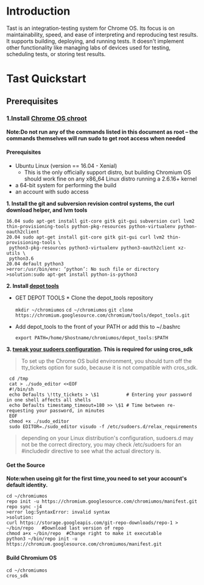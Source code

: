 # Introduction
Tast is an integration-testing system for Chrome OS. Its focus is on maintainability, speed, and ease of interpreting and reproducing test results. It supports building, deploying, and running tests. It doesn't implement other functionality like managing labs of devices used for testing, scheduling tests, or storing test results.
# Tast Quickstart
  ## Prerequisites
   ### 1.Install [Chrome OS chroot](https://www.chromium.org/chromium-os/quick-start-guide)
   **Note:Do not run any of the commands listed in this document as root – the commands themselves will run sudo to get root access when needed**
   #### Prerequisites
   * Ubuntu Linux (version == 16.04 - Xenial)
      * This is the only officially support distro, but building Chromium OS should work fine on any x86_64 Linux distro running a 2.6.16+ kernel
   * a 64-bit system for performing the build
   * an account with sudo access
   
   **1. Install the git and subversion revision control systems, the curl download helper, and lvm tools**  
   
    16.04 sudo apt-get install git-core gitk git-gui subversion curl lvm2 thin-provisioning-tools python-pkg-resources python-virtualenv python-oauth2client  
    20.04 sudo apt-get install git-core gitk git-gui curl lvm2 thin-provisioning-tools \
     python3-pkg-resources python3-virtualenv python3-oauth2client xz-utils \
     python3.6
    20.04 default python3
    >error:/usr/bin/env: ‘python’: No such file or directory
    >solution:sudo apt-get install python-is-python3
    
   **2. Install [depot tools](https://commondatastorage.googleapis.com/chrome-infra-docs/flat/depot_tools/docs/html/depot_tools_tutorial.html#_setting_up)**  
   * GET DEPOT TOOLS
    * Clone the depot_tools repository  

      `mkdir ~/chromiumos`
      `cd ~/chromiumos`
      `git clone https://chromium.googlesource.com/chromium/tools/depot_tools.git`
      
   * Add depot_tools to the front of your PATH or add this to ~/.bashrc
  
     `export PATH=/home/$hostname/chromiumos/depot_tools:$PATH`  
     
   **3.  [tweak your sudoers configuration](http://www.chromium.org/chromium-os/tips-and-tricks-for-chromium-os-developers#TOC-Making-sudo-a-little-more-permissive). This is required for using cros_sdk**  
   
   >To set up the Chrome OS build environment, you should turn off the tty_tickets option for sudo, because it is not compatible with  cros_sdk.  
   
     cd /tmp
     cat > ./sudo_editor <<EOF
     #!/bin/sh
     echo Defaults \!tty_tickets > \$1          # Entering your password in one shell affects all shells
     echo Defaults timestamp_timeout=180 >> \$1 # Time between re-requesting your password, in minutes
     EOF
     chmod +x ./sudo_editor
     sudo EDITOR=./sudo_editor visudo -f /etc/sudoers.d/relax_requirements  
     
   >depending on your Linux distribution's configuration, sudoers.d may not be the correct directory, you may check /etc/sudoers for an #includedir directive to see what the actual directory is.
   #### Get the Source
   **Note:when useing git for the first time,you need to set your account's default identity.**
   
    cd ~/chromiumos
    repo init -u https://chromium.googlesource.com/chromiumos/manifest.git
    repo sync -j4
    >error log:SyntaxError: invalid syntax
    >solution:
    curl https://storage.googleapis.com/git-repo-downloads/repo-1 > ~/bin/repo   #Download last version of repo
    chmod a+x ~/bin/repo  #Change right to make it executable
    python3 ~/bin/repo init -u https://chromium.googlesource.com/chromiumos/manifest.git
  #### Build Chromium OS
    cd ~/chromiumos
    cros_sdk
  
     
     
     
     
     
